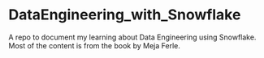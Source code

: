 # DataEngineering_with_Snowflake
A repo to document my learning about Data Engineering using Snowflake. Most of the content is from the book by Meja Ferle.
